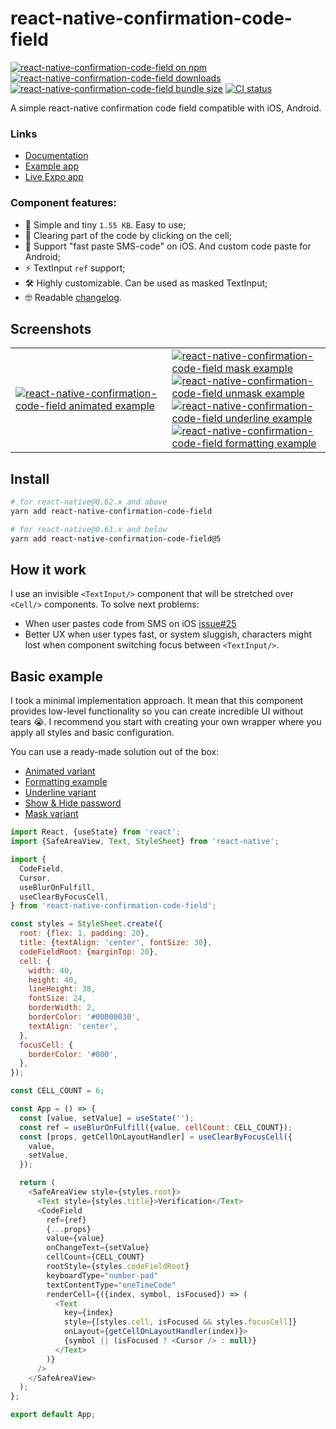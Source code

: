 # react-native-confirmation-code-field

[![react-native-confirmation-code-field on npm](https://badgen.net/npm/v/react-native-confirmation-code-field)](https://www.npmjs.com/package/react-native-confirmation-code-field)
[![react-native-confirmation-code-field downloads](https://badgen.net/npm/dm/react-native-confirmation-code-field)](https://www.npmtrends.com/react-native-confirmation-code-field)
[![react-native-confirmation-code-field bundle size](https://badgen.net/bundlephobia/minzip/react-native-confirmation-code-field)](https://bundlephobia.com/result?p=react-native-confirmation-code-field)
[![CI status](https://github.com/retyui/react-native-confirmation-code-field/workflows/Node.js%20CI/badge.svg)](https://github.com/retyui/react-native-confirmation-code-field/actions)

A simple react-native confirmation code field compatible with iOS, Android.

### Links

- [Documentation](API.md)
- [Example app](examples/DemoCodeField)
- [Live Expo app](https://snack.expo.io/Zil!jCFft)

### Component features:

- 🔮 Simple and tiny `1.55 KB`. Easy to use;
- 🚮 Clearing part of the code by clicking on the cell;
- 🍎 Support "fast paste SMS-code" on iOS. And custom code paste for Android;
- ⚡ TextInput `ref` support;
- 🛠 Highly customizable. Can be used as masked TextInput;
- 🤓 Readable [changelog](CHANGELOG.md).

## Screenshots

|   |   |
|---|---|
| [![react-native-confirmation-code-field animated example](https://media.giphy.com/media/huJrqF0YRrNJBTwUmz/giphy.gif)](examples/DemoCodeField/src/AnimatedExample) | [![react-native-confirmation-code-field mask example](https://media.giphy.com/media/L4HHvT9Rwdlcdj59np/giphy.gif)](examples/DemoCodeField/src/MaskExample)<br/>[![react-native-confirmation-code-field unmask example](https://media.giphy.com/media/jslJYqajRARsyANwdf/giphy.gif)](examples/DemoCodeField/src/UnmaskExample)<br/>[![react-native-confirmation-code-field underline example](https://media.giphy.com/media/XEazF64IwELNV8wZge/giphy.gif)](examples/DemoCodeField/src/UnderlineExample)<br/>[![react-native-confirmation-code-field formatting example](https://media.giphy.com/media/Y1TB1fSFtWHAdKSpZY/giphy.gif)](examples/DemoCodeField/src/FormattingExample) |

## Install

```sh
# for react-native@0.62.x and above
yarn add react-native-confirmation-code-field

# for react-native@0.61.x and below
yarn add react-native-confirmation-code-field@5
```

## How it work

I use an invisible `<TextInput/>` component that will be stretched over `<Cell/>` components. To solve next problems:

- When user pastes code from SMS on iOS [issue#25](https://github.com/retyui/react-native-confirmation-code-field/issues/25#issuecomment-446497934)
- Better UX when user types fast, or system sluggish, characters might lost when component switching focus between `<TextInput/>`.

## Basic example

I took a minimal implementation approach.
It mean that this component provides low-level functionality so you can create incredible UI without tears 😭.
I recommend you start with creating your own wrapper where you apply all styles and basic configuration.

You can use a ready-made solution out of the box:

- [Animated variant](examples/DemoCodeField/src/AnimatedExample)
- [Formatting example](examples/DemoCodeField/src/FormattingExample)
- [Underline variant](examples/DemoCodeField/src/UnderlineExample)
- [Show & Hide password](examples/DemoCodeField/src/UnmaskExample)
- [Mask variant](examples/DemoCodeField/src/MaskExample)

```js
import React, {useState} from 'react';
import {SafeAreaView, Text, StyleSheet} from 'react-native';

import {
  CodeField,
  Cursor,
  useBlurOnFulfill,
  useClearByFocusCell,
} from 'react-native-confirmation-code-field';

const styles = StyleSheet.create({
  root: {flex: 1, padding: 20},
  title: {textAlign: 'center', fontSize: 30},
  codeFieldRoot: {marginTop: 20},
  cell: {
    width: 40,
    height: 40,
    lineHeight: 38,
    fontSize: 24,
    borderWidth: 2,
    borderColor: '#00000030',
    textAlign: 'center',
  },
  focusCell: {
    borderColor: '#000',
  },
});

const CELL_COUNT = 6;

const App = () => {
  const [value, setValue] = useState('');
  const ref = useBlurOnFulfill({value, cellCount: CELL_COUNT});
  const [props, getCellOnLayoutHandler] = useClearByFocusCell({
    value,
    setValue,
  });

  return (
    <SafeAreaView style={styles.root}>
      <Text style={styles.title}>Verification</Text>
      <CodeField
        ref={ref}
        {...props}
        value={value}
        onChangeText={setValue}
        cellCount={CELL_COUNT}
        rootStyle={styles.codeFieldRoot}
        keyboardType="number-pad"
        textContentType="oneTimeCode"
        renderCell={({index, symbol, isFocused}) => (
          <Text
            key={index}
            style={[styles.cell, isFocused && styles.focusCell]}
            onLayout={getCellOnLayoutHandler(index)}>
            {symbol || (isFocused ? <Cursor /> : null)}
          </Text>
        )}
      />
    </SafeAreaView>
  );
};

export default App;
```
